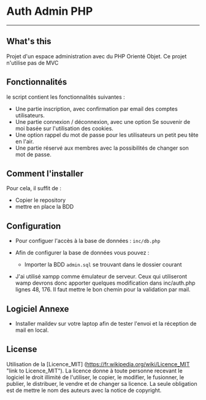 # Auth Admin PHP
------------------------

## What's this
Projet d'un espace administration avec du PHP Orienté Objet.
Ce projet n'utilise pas de MVC

## Fonctionnalités
le script contient les fonctionnalités suivantes :
- Une partie inscription, avec confirmation par email des comptes utilisateurs.
- Une partie connexion / déconnexion, avec une option Se souvenir de moi basée sur l'utilisation des cookies.
- Une option rappel du mot de passe pour les utilisateurs un petit peu tête en l'air.
- Une partie réservé aux membres avec la possibilités de changer son mot de passe.

## Comment l'installer
Pour cela, il suffit de :
- Copier le repository
- mettre en place la BDD

## Configuration
- Pour configuer l'accès à la base de données : ```inc/db.php```
- Afin de configurer la base de données vous pouvez :
    - Importer la BDD ```admin.sql``` se trouvant dans le dossier courant

- J'ai utilisé xampp comme émulateur de serveur. Ceux qui utiliseront wamp devrons donc apporter quelques modification dans inc/auth.php lignes 48, 176. Il faut mettre le bon chemin pour la validation par mail. 


## Logiciel Annexe
- Installer maildev sur votre laptop afin de tester l'envoi et la réception de mail en local.



## License
Utilisation de la [Licence_MIT] (https://fr.wikipedia.org/wiki/Licence_MIT "link to Licence_MIT").
La licence donne à toute personne recevant le logiciel le droit illimité de l'utiliser, le copier, le modifier, le fusionner, le publier, le distribuer, le vendre et de changer sa licence. La seule obligation est de mettre le nom des auteurs avec la notice de copyright.